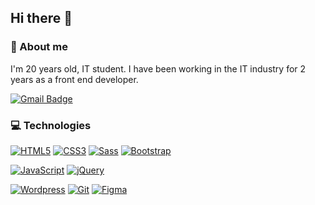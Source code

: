 ## Hi there 👋

### 🥷 About me

I'm 20 years old, IT student. I have been working in the IT industry for 2 years as a front end developer.

[![Gmail Badge](https://img.shields.io/badge/-Gmail-c14438?style=flat-square&logo=Gmail&logoColor=white)](mailto:j.chmielewski022@gmail.com)

### 💻 Technologies

[![HTML5](https://img.shields.io/badge/-HTML5-E34F26?style=flat-square&logo=html5&logoColor=white)](https://github.com/xchmiel11/)
[![CSS3](https://img.shields.io/badge/-CSS3-1572B6?style=flat-square&logo=css3)](https://github.com/xchmiel11/)
[![Sass](https://img.shields.io/badge/-Sass-black?style=flat-square&logo=Sass&logoColor=pink)](https://github.com/xchmiel11/)
[![Bootstrap](https://img.shields.io/badge/-Bootstrap-black?style=flat-square&logo=bootstrap)](https://github.com/xchmiel11)

[![JavaScript](https://img.shields.io/badge/-JavaScript-black?style=flat-square&logo=javascript)](https://github.com/xchmiel11)
[![jQuery](https://img.shields.io/badge/-jQuery-0767AC?style=flat-square&logo=jQuery)](https://github.com/xchmiel11/)

[![Wordpress](https://img.shields.io/badge/-wordpress-black?style=flat-square&logo=wordpress)](https://github.com/xchmiel11)
[![Git](https://img.shields.io/badge/-Git-black?style=flat-square&logo=git)](https://github.com/xchmiel11/)
[![Figma](https://img.shields.io/badge/-Figma-black?style=flat-square&logo=Figma)](https://github.com/xchmiel11/)
